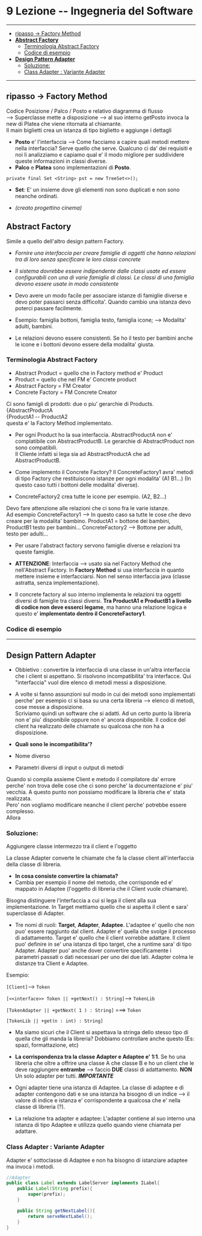 # 9 Lezione -- Ingegneria del Software

---

<!-- TOC -->
- [ripasso -> Factory Method](#ripasso---factory-method)
- [**Abstract Factory**](#abstract-factory)
    - [Terminologia Abstract Factory](#terminologia-abstract-factory)
    - [Codice di esempio](#codice-di-esempio)
- [**Design Pattern Adapter**](#design-pattern-adapter)
    - [Soluzione:](#soluzione)
    - [Class Adapter : Variante Adapter](#class-adapter--variante-adapter)
<!-- /TOC -->


---

## ripasso -> Factory Method
Codice Posizione / Palco / Posto e relativo diagramma di flusso  
--> Superclasse mette a disposizione --> al suo interno getPosto invoca la new di Platea che viene ritornata al chiamante.   
Il main biglietti crea un istanza di tipo biglietto e aggiunge i dettagli  
* **Posto** e' l'interfaccia  --> Come facciamo a capire quali metodi mettere nella interfaccia? Serve quello che serve. Qualcuno ci da' dei requisiti e noi li analizziamo e capiamo qual e' il modo migliore per suddividere queste informazioni in classi diverse.  
* **Palco** e **Platea** sono implementazioni di **Posto**. 

```private final Set <String> pst = new TreeSet<>();``` 
* **Set**: E' un insieme dove gli elementi non sono duplicati e non sono neanche ordinati.  

* *(creato progettino cinema)*

## **Abstract Factory**

Simile a quello dell'altro design pattern Factory.  

* *Fornire una interfaccia per creare famiglie di oggetti che hanno relazioni tra di loro senza specificare le loro classi concrete*

* *Il sistema dovrebbe essere indipendente dalle classi usate ed essere configurabili con una di varie famiglie di classi. Le classi di una famiglia devono essere usate in modo consistente*

* Devo avere un modo facile per associare istanze di famiglie diverse e devo poter passarci senza difficolta'. Quando cambio una istanza devo poterci passare facilmente. 

* Esempio: famiglia bottoni, famiglia testo, famiglia icone; --> Modalita' adulti, bambini.  
* Le relazioni devono essere consistenti. Se ho il testo per bambini anche le icone e i bottoni devono essere della modalita' giusta.  

### Terminologia Abstract Factory  

* Abstract Product = quello che in Factory method e' Product
* Product = quello che nel FM e' Concrete product  
* Abstract Factory = FM Creator
* Concrete Factory = FM Concrete Creator  
  
Ci sono famigli di prodotti: due o piu' gerarchie di Products.   
{AbstractProductA  
{ProductA1 -- ProductA2  
questa e' la Factory Method implementato.  
* Per ogni Product ho la sua interfaccia. AbstractProductA non e' complatibile con AbstractProductB. Le gerarchie di AbstractProduct non sono compatibili.  
Il Cliente infatti si lega sia ad AbstractProductA che ad AbstractProductB.  

* Come implemento il Concrete Factory? Il ConcreteFactory1 avra' metodi di tipo Factory che restituiscono istanze per ogni modalita' (A1 B1...) (In questo caso tutti i bottoni delle modalita' diverse).  
* ConcreteFactory2 crea tutte le icone per esempio. (A2, B2...)  
  
Devo fare attenzione alle relazioni che ci sono fra le varie istanze.  
Ad esempio ConcreteFactory1 --> In questo caso sa tutte le cose che devo creare per la modalita' bambino.  ProductA1 = bottone dei bambini, ProductB1 testo per bambini... 
ConcreteFactory2 --> Bottone per adulti, testo per adulti...  

* Per usare l'abstract factory servono famiglie diverse e relazioni tra queste famiglie.  

* **ATTENZIONE**: Interfaccia --> usato sia nel Factory Method che nell'Abstract Factory. In **Factory Method** si usa interfaccia in quanto mettere insieme e interfacciarsi. Non nel senso interfaccia java (classe astratta, senza implementazione).  

* Il concrete factory al suo interno implementa le relazioni tra oggetti diversi di famiglie tra classi diversi.  **Tra ProductA1 e ProductB1 a livello di codice non deve esserci legame**, ma hanno una relazione logica e questo e' **implementato dentro il ConcreteFactory1**.  

### Codice di esempio 

---

## **Design Pattern Adapter** 

* Obbietivo : convertire la interfaccia di una classe in un'altra interfaccia che i client si aspettano. Si risolvono incompatibilita' tra interfacce. Qui "interfaccia" vuol dire elenco di metodi messi a disposizione.  

* A volte si fanno assunzioni sul modo in cui dei metodi sono implementati perche' per esempio ci si basa su una certa libreria --> elenco di metodi, cose messe a disposizione.  
Scriviamo quindi un software che si adatti. Ad un certo punto la libreria non e' piu' disponibile oppure non e' ancora disponibile. Il codice del client ha realizzato delle chiamate su qualcosa che non ha a disposizione.   

* **Quali sono le incompatibilita'?**  
* Nome diverso
* Parametri diversi di input o output di metodi  
  
Quando si compila assieme Client e metodo il compilatore da' errore perche' non trova delle cose che ci sono perche' la documentazione e' piu' vecchia. A questo punto non possiamo modificare la libreria che e' stata realizzata.  
Pero' non vogliamo modificare neanche il client perche' potrebbe essere complesso.  
Allora

### Soluzione:
Aggiungere classe intermezzo tra il client e l'oggetto 

La classe Adapter converte le chiamate che fa la classe client all'interfaccia della classe di libreria.  

* **In cosa consiste convertire la chiamata?**
*  Cambia per esempio il nome del metodo, che corrisponde ed e' mappato in Adaptee (l'oggetto di libreria che il Client vuole chiamare).  

Bisogna distinguere l'interfaccia a cui si lega il client alla sua implementazione. In Target mettiamo quello che si aspetta il client e sara' superclasse di Adapter.  

* Tre nomi di ruoli:  **Target**, **Adapter**, **Adaptee**. L'adaptee e' quello che non puo' essere raggiunto dal client. Adapter e' quella che svolge il processo di adattamento.  Target e' quello che il client vorrebbe adattare.  Il client puo' definire in se' una istanza di tipo target, che a runtime sara' di tipo Adapter. Adapter puo' anche dover convertire specificamente i parametri passati o dati necessari per uno dei due lati. Adapter colma le distanze tra Client e Adaptee.  
  
Esempio:

```[Client]```--> ```Token```  

```[<<interface>> Token || +getNext() : String]```-->  ```TokenLib```  
  
```[TokenAdapter || +getNext( 1 ) : String]``` ===> ```Token```  
  
```[TokenLib || +get(n : int) : String]```  

* Ma siamo sicuri che il Client si aspettava la stringa dello stesso tipo di quella che gli manda la libreria? Dobbiamo controllare anche questo (Es: spazi, formattazione, etc)

* **La corrispondenza tra la classe Adapter e Adaptee e' 1:1**. Se ho una libreria che oltre a offrire una classe A che classe B e ho un client che le deve raggiungere **entrambe** --> faccio **DUE** classi di adattamento. **NON** Un solo adapter per tutti. ***IMPORTANTE*** 

* Ogni adapter tiene una istanza di Adaptee. La classe di adaptee e di adapter contengono dati e se una istanza ha bisogno di un indice --> il valore di indice e istanza e' corrispondente a qualcosa che e' nella classe di libreria (?).  

* La relazione tra adapter e adaptee: L'adapter contiene al suo interno una istanza di tipo Adaptee e utilizza quello quando viene chiamata per adattare.  

### Class Adapter : Variante Adapter

Adapter e' sottoclasse di Adaptee e non ha bisogno di istanziare adaptee ma invoca i metodi.  
```java
//Adapter
public class Label extends LabelServer implements ILabel{
    public Label(String prefix){
        super(prefix);
    }

    public String getNextLabel(){
        return serveNextLabel();
    }
}
```

